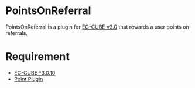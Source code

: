 # PointsOnReferral
PointsOnReferral is a plugin for [EC-CUBE v3.0](https://doc.ec-cube.net/) that rewards a user points on referrals.

# Requirement
- [EC-CUBE ^3.0.10](https://github.com/EC-CUBE/ec-cube/releases)
- [Point Plugin](https://www.ec-cube.net/products/detail.php?product_id=1101)
